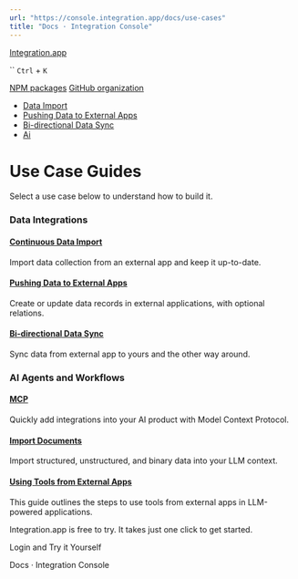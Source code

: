 ```yaml
---
url: "https://console.integration.app/docs/use-cases"
title: "Docs · Integration Console"
---
```


[Integration.app](https://integration.app/)

`` `Ctrl` + `K`

[NPM packages](https://www.npmjs.com/~integration.app) [GitHub organization](https://github.com/integration-app)

- [Data Import](https://console.integration.app/docs/use-cases/data-import)
- [Pushing Data to External Apps](https://console.integration.app/docs/use-cases/data-push)
- [Bi-directional Data Sync](https://console.integration.app/docs/use-cases/bi-directional-sync)
- [Ai](https://console.integration.app/docs/use-cases/ai)

# Use Case Guides

Select a use case below to understand how to build it.

### Data Integrations

#### [Continuous Data Import](https://console.integration.app/docs/use-cases/data-import/continuous-import)

Import data collection from an external app and keep it up-to-date.

#### [Pushing Data to External Apps](https://console.integration.app/docs/use-cases/data-push)

Create or update data records in external applications, with optional relations.

#### [Bi-directional Data Sync](https://console.integration.app/docs/use-cases/bi-directional-sync)

Sync data from external app to yours and the other way around.

### AI Agents and Workflows

#### [MCP](https://console.integration.app/docs/use-cases/ai/mcp)

Quickly add integrations into your AI product with Model Context Protocol.

#### [Import Documents](https://console.integration.app/docs/use-cases/ai/import-documents)

Import structured, unstructured, and binary data into your LLM context.

#### [Using Tools from External Apps](https://console.integration.app/docs/use-cases/ai/use-tools)

This guide outlines the steps to use tools from external apps in LLM-powered applications.

Integration.app is free to try. It takes just one click to get started.

Login and Try it Yourself

Docs · Integration Console